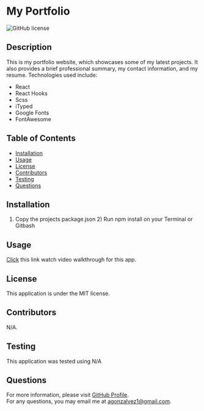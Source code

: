 # My Portfolio

![GitHub license](https://img.shields.io/badge/license-MIT-blue.svg)  
## Description
This is my portfolio website, which showcases some of my latest projects. It also provides a brief professional summary, my contact information, and my resume. Technologies used include:
- React
- React Hooks
- Scss
- iTyped
- Google Fonts
- FontAwesome

## Table of Contents 
- [Installation](#installation)
- [Usage](#usage)
- [License](#license)
- [Contributors](#contributors)
- [Testing](#test)
- [Questions](#questions)
## Installation
1) Copy the projects package.json 2) Run npm install on your Terminal or Gitbash
## Usage
[Click](https://agonzalvez.github.io/react-portfolio/) this link watch video walkthrough for this app. 
## License
This application is under the MIT license.  
## Contributors
N/A.
## Testing
This application was tested using N/A
## Questions
For more information, please visit [GitHub Profile](https://github.com/agonzalvez/).  
For any questions, you may email me at agonzalvez1@gmail.com.